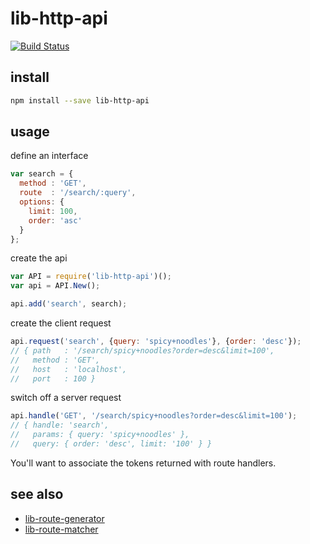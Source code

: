 # lib-http-api

[![Build Status](https://travis-ci.org/groundwater/node-lib-http-api.svg?branch=master)](https://travis-ci.org/groundwater/node-lib-http-api)

## install

```bash
npm install --save lib-http-api
```

## usage

define an interface

```javascript
var search = {
  method : 'GET',
  route  : '/search/:query',
  options: {
    limit: 100,
    order: 'asc'
  }
};
```

create the api

```javascript
var API = require('lib-http-api')();
var api = API.New();

api.add('search', search);
```

create the client request

```javascript
api.request('search', {query: 'spicy+noodles'}, {order: 'desc'});
// { path   : '/search/spicy+noodles?order=desc&limit=100',
//   method : 'GET',
//   host   : 'localhost',
//   port   : 100 }
```

switch off a server request

```javascript
api.handle('GET', '/search/spicy+noodles?order=desc&limit=100');
// { handle: 'search',
//   params: { query: 'spicy+noodles' },
//   query: { order: 'desc', limit: '100' } }
```

You'll want to associate the tokens returned with route handlers.

## see also

- [lib-route-generator](https://github.com/groundwater/node-lib-route-generator)
- [lib-route-matcher](https://github.com/groundwater/node-lib-route-matcher)
